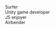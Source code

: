 Surfer    
Unity game developer    
JS enjoyer    
Airbender    
<!-- Digital artist    -->
<!-- [Steam](https://yourusername.itch.io)     -->
<!-- [itch.io](https://ima-laghima.itch.io/)    
<!-- [GitHub](https://github.com/ImaLaghima) <- You are here    
<!-- [X (Twitter)](https://x.com/imalaghima)    
<!-- [Email](https://x.com/yourusername)     -->
<!-- [Discord](https://discord.com/invite/your-discord-link)     -->
<!-- [Discord Server](https://discord.com/invite/your-server-link)     -->
<!-- [Instagram](https://discord.com/invite/your-server-link)     -->
<!-- [TikTok](https://discord.com/invite/your-server-link)     -->
<!-- [YouTube](https://discord.com/invite/your-server-link)     -->
<!-- [Telegram](https://discord.com/invite/your-server-link)     -->
<!-- [Web Site 1](https://discord.com/invite/your-server-link)     -->
<!-- [Web Site 2](https://discord.com/invite/your-server-link)     -->
